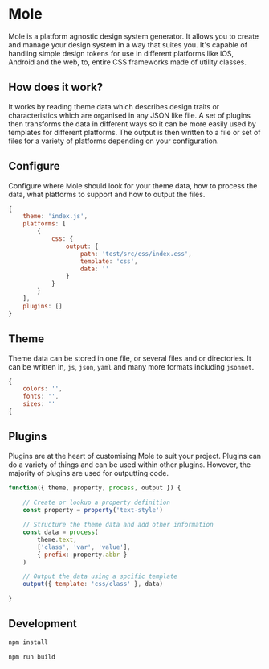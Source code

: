# Mole

Mole is a platform agnostic design system generator. It allows you to create and manage your design system in a way that suites you. It's capable of handling simple design tokens for use in different platforms like iOS, Android and the web, to, entire CSS frameworks made of utility classes.

## How does it work?

It works by reading theme data which describes design traits or characteristics which are organised in any JSON like file. A set of plugins then transforms the data in different ways so it can be more easily used by templates for different platforms. The output is then written to a file or set of files for a variety of platforms depending on your configuration.

## Configure

Configure where Mole should look for your theme data, how to process the data, what platforms to support and how to output the files.

```js
{
    theme: 'index.js',
    platforms: [
        {
            css: {
                output: {
                    path: 'test/src/css/index.css',
                    template: 'css',
                    data: ''
                }
            }
        }
    ],
    plugins: []
}
```

## Theme

Theme data can be stored in one file, or several files and or directories. It can be written in, `js`, `json`, `yaml` and many more formats including `jsonnet`.

```js
{
    colors: '',
    fonts: '',
    sizes: ''
{
```

## Plugins

Plugins are at the heart of customising Mole to suit your project. Plugins can do a variety of things and can be used within other plugins. However, the majority of plugins are used for outputting code.

```js
function({ theme, property, process, output }) {
  
    // Create or lookup a property definition 
    const property = property('text-style')

    // Structure the theme data and add other information
    const data = process(
        theme.text,
        ['class', 'var', 'value'],
        { prefix: property.abbr }
    )

    // Output the data using a spcific template
    output({ template: 'css/class' }, data)

}
```

## Development

```bash
npm install
```

```bash
npm run build
```
